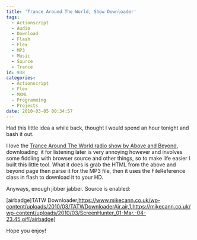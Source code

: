 ```yaml
---
title: 'Trance Around The World, Show Downloader'
tags:
  - Actionscript
  - Audio
  - Download
  - Flash
  - Flex
  - MP3
  - Music
  - Source
  - Trance
id: 938
categories:
  - Actionscript
  - Flex
  - MXML
  - Programming
  - Projects
date: 2010-03-05 00:34:57
---
```


Had this little idea a while back, thought I would spend an hour tonight and bash it out.

I love the [Trance Around The World radio show by Above and Beyond](https://www.trancearoundtheworld.com/), downloading  it for listening later is very annoying however and involves some fiddling with browser source and other things, so to make life easier I built this little tool. What it does is grab the HTML from the above and beyond page then parse it for the MP3 file, then it uses the FileReference class in flash to download it to your HD.

Anyways, enough jibber jabber. Source is enabled:

[airbadge]TATW Downloader,https://www.mikecann.co.uk/wp-content/uploads/2010/03/TATWDownloaderAir.air,1,https://mikecann.co.uk/wp-content/uploads/2010/03/ScreenHunter_01-Mar.-04-23.45.gif[/airbadge]

Hope you enjoy!